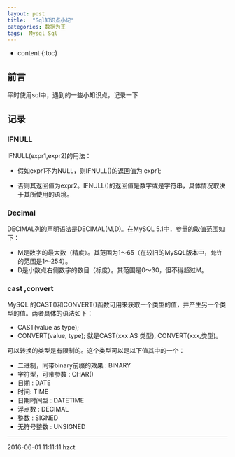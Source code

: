 ```yaml
---
layout: post
title:  "Sql知识点小记"
categories: 数据为王
tags:  Mysql Sql
---
```


* content
{:toc}

## 前言

平时使用sql中，遇到的一些小知识点，记录一下





## 记录

### IFNULL

IFNULL(expr1,expr2)的用法：

- 假如expr1不为NULL，则IFNULL()的返回值为   expr1;

- 否则其返回值为expr2。IFNULL()的返回值是数字或是字符串，具体情况取决于其所使用的语境。

### Decimal

DECIMAL列的声明语法是DECIMAL(M,D)。在MySQL 5.1中，参量的取值范围如下：

- M是数字的最大数（精度）。其范围为1～65（在较旧的MySQL版本中，允许的范围是1～254）。
- D是小数点右侧数字的数目（标度）。其范围是0～30，但不得超过M。


### cast ,convert

MySQL 的CAST()和CONVERT()函数可用来获取一个类型的值，并产生另一个类型的值。两者具体的语法如下：

- CAST(value as type);
- CONVERT(value, type);
就是CAST(xxx AS 类型), CONVERT(xxx,类型)。

可以转换的类型是有限制的。这个类型可以是以下值其中的一个：

- 二进制，同带binary前缀的效果 : BINARY    
- 字符型，可带参数 : CHAR()     
- 日期 : DATE     
- 时间: TIME     
- 日期时间型 : DATETIME     
- 浮点数 : DECIMAL      
- 整数 : SIGNED     
- 无符号整数 : UNSIGNED

***
2016-06-01 11:11:11 hzct
